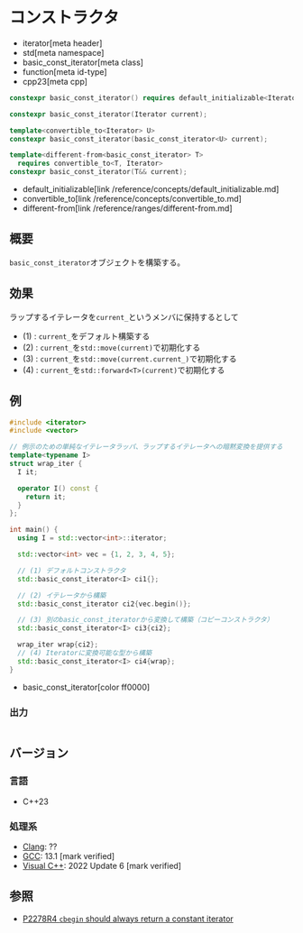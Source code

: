 # コンストラクタ
* iterator[meta header]
* std[meta namespace]
* basic_const_iterator[meta class]
* function[meta id-type]
* cpp23[meta cpp]

```cpp
constexpr basic_const_iterator() requires default_initializable<Iterator> = default;  // (1)

constexpr basic_const_iterator(Iterator current);                                     // (2)

template<convertible_to<Iterator> U>
constexpr basic_const_iterator(basic_const_iterator<U> current);                      // (3)

template<different-from<basic_const_iterator> T>
  requires convertible_to<T, Iterator>
constexpr basic_const_iterator(T&& current);                                          // (4)
```
* default_initializable[link /reference/concepts/default_initializable.md]
* convertible_to[link /reference/concepts/convertible_to.md]
* different-from[link /reference/ranges/different-from.md]

## 概要

`basic_const_iterator`オブジェクトを構築する。

## 効果

ラップするイテレータを`current_`というメンバに保持するとして

- (1) : `current_`をデフォルト構築する
- (2) : `current_`を`std::move(current)`で初期化する
- (3) : `current_`を`std::move(current.current_)`で初期化する
- (4) : `current_`を`std::forward<T>(current)`で初期化する

## 例
```cpp example
#include <iterator>
#include <vector>

// 例示のための単純なイテレータラッパ、ラップするイテレータへの暗黙変換を提供する
template<typename I>
struct wrap_iter {
  I it;

  operator I() const {
    return it;
  }
};

int main() {
  using I = std::vector<int>::iterator;

  std::vector<int> vec = {1, 2, 3, 4, 5};

  // (1) デフォルトコンストラクタ
  std::basic_const_iterator<I> ci1{};

  // (2) イテレータから構築
  std::basic_const_iterator ci2{vec.begin()};

  // (3) 別のbasic_const_iteratorから変換して構築（コピーコンストラクタ）
  std::basic_const_iterator<I> ci3{ci2};

  wrap_iter wrap{ci2};
  // (4) Iteratorに変換可能な型から構築
  std::basic_const_iterator<I> ci4{wrap};
}
```
* basic_const_iterator[color ff0000]

### 出力
```
```

## バージョン
### 言語
- C++23

### 処理系
- [Clang](/implementation.md#clang): ??
- [GCC](/implementation.md#gcc): 13.1 [mark verified]
- [Visual C++](/implementation.md#visual_cpp): 2022 Update 6 [mark verified]

## 参照

- [P2278R4 `cbegin` should always return a constant iterator](https://www.open-std.org/jtc1/sc22/wg21/docs/papers/2022/p2278r4.html)

